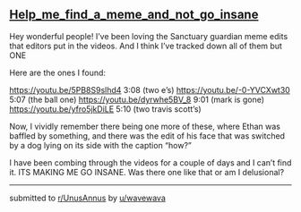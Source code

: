 ## [Help_me_find_a_meme_and_not_go_insane](https://www.reddit.com/r/UnusAnnus/comments/jrtgbk/help_me_find_a_meme_and_not_go_insane/)
Hey wonderful people! I’ve been loving the Sanctuary guardian meme edits that editors put in the videos. And I think I’ve tracked down all of them but ONE

Here are the ones I found:

https://youtu.be/5PB8S9slhd4 3:08 (two e’s)
https://youtu.be/-0-YVCXwt30 5:07 (the ball one)
https://youtu.be/dyrwhe5BV_8 9:01 (mark is gone)
https://youtu.be/yfro5jkDiLE 5:10 (two travis scott’s)

Now, I vividly remember there being one more of these, where Ethan was baffled by something, and there was the edit of his face that was switched by a dog lying on its side with the caption “how?”

I have been combing through the videos for a couple of days and I can’t find it. ITS MAKING ME GO INSANE. Was there one like that or am I delusional?

---

submitted to [r/UnusAnnus](https://www.reddit.com/r/UnusAnnus) by [u/wavewava](https://www.reddit.com/user/wavewava)
